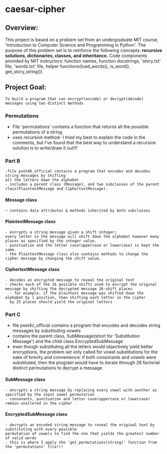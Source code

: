 # caesar-cipher

## Overview:
  This project is based on a problem set from an undergraduate MIT course, 'Introduction to Computer Science and Programming in Python'. 
  The purpose of this problem set is to reinforce the following concepts: **recursive solutions, dictionaries, classes, and inheritance.**
  Code components provided by MIT instructors: function names, function docstrings, 'story.txt' file, 'words.txt' file, 
 helper functions(load_words(), is_word(), get_story_string()) 
## Project Goal: 
    To build a program that can encrypt(encode) or decrypt(decode) messages using two distinct methods 

### Permutations
  - File 'permutations' contains a function that returns all the possible permutations of a string. 
  - uses recursive method- I tried my best to explain the code in the comments, but I've found that 
  the best way to understand a recursive solution is to write/draw it out!!! 
  
### Part B
    -file pset4b_official contains a program that encodes and decodes string messages by shifting 
    all the letters down the alphabet 
    - includes a parent class (Message), and two subclasses of the parent 
    class(PlaintextMessage and CiphertextMessage). 
  #### Message class 
    ~ contains data attributes & methods inherited by both subclasses 
  #### PlaintextMessage class 
    - encrypts a string message given a shift integer; 
    every letter in the message will shift down the alphabet however many 
    places as specified by the integer value. 
    - punctuation and the letter case(uppercase or lowercase) is kept the same.
    - the PlaintextMessage class also contains methods to change the cipher message by changing the shift value. 
    
  #### CiphertextMessage class 
    - decodes an encrypted message to reveal the original text 
    - checks each of the 26 possible shifts used to encrypt the original message by shifting the decrypted message 26-shift places
      - for example, if the plaintext message was shifted down the alphabet by 1 position, then shifting each letter in the cipher 
      by 25 places should yield the original letters 
### Part C
   - file pset4c_official contains a program that encodes and decodes string messages by substituting vowels 
   - contains the parent class, SubMessage(short for 'Substitution Message')
   and the child class EncryptedSubMessage
  - even though substituting all the letters would objectively yield better encryptions,
    the problem set only called for vowel substitutions for the sake of brevity and convenience: if both consonants
    and vowels were substituted, then the program would have to iterate through 26 factorial distinct permutations to
    decrypt a message
  #### SubMessage class 
    - encrypts a string message by replacing every vowel with another as specified by the input vowel permutation
    - consonants, punctuation and letter case(uppercase or lowercase) remain unaltered in the cipher 
  #### EncryptedSubMessage class
    - decrypts an encoded string message to reveal the original text by substituting with every possible
    permutation of vowels to find the one that yields the greatest number of valid words
    - this is where I apply the 'get_permutations(string)' function from the 'permutations' file!!! 
     

